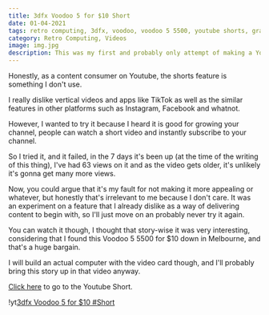 ```yaml
---
title: 3dfx Voodoo 5 for $10 Short
date: 01-04-2021
tags: retro computing, 3dfx, voodoo, voodoo 5 5500, youtube shorts, graphics card
category: Retro Computing, Videos
image: img.jpg
description: This was my first and probably only attempt of making a Youtube Short.
---
```


Honestly, as a content consumer on Youtube, the shorts feature is something I don't use.

I really dislike vertical videos and apps like TikTok as well as the similar features in other platforms such as Instagram, Facebook and whatnot.

However, I wanted to try it because I heard it is good for growing your channel, people can watch a short video and instantly subscribe to your channel.

So I tried it, and it failed, in the 7 days it's been up (at the time of the writing of this thing), I've had 63 views on it and as the video gets older, it's unlikely it's gonna get many more views.

Now, you could argue that it's my fault for not making it more appealing or whatever, but honestly that's irrelevant to me because I don't care. It was an experiment on a feature that I already dislike as a way of delivering content to begin with, so I'll just move on an probably never try it again.

You can watch it though, I thought that story-wise it was very interesting, considering that I found this Voodoo 5 5500 for $10 down in Melbourne, and that's a huge bargain.

I will build an actual computer with the video card though, and I'll probably bring this story up in that video anyway.

[Click here](https://www.youtube.com/watch?v=hxe_yOpfjRU) to go to the Youtube Short.

!yt[3dfx Voodoo 5 for $10 #Short](https://www.youtube.com/watch?v=hxe_yOpfjRU)
